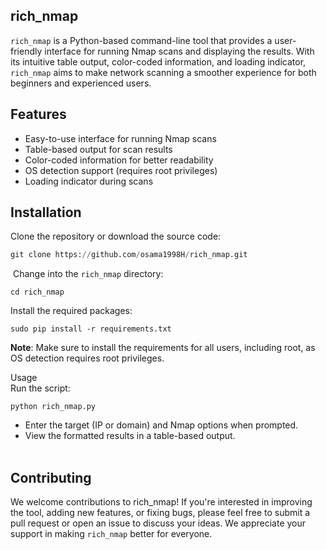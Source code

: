 ## rich\_nmap

`rich_nmap` is a Python-based command-line tool that provides a user-friendly interface for running Nmap scans and displaying the results. With its intuitive table output, color-coded information, and loading indicator, `rich_nmap` aims to make network scanning a smoother experience for both beginners and experienced users.

## Features

*   Easy-to-use interface for running Nmap scans
*   Table-based output for scan results
*   Color-coded information for better readability
*   OS detection support (requires root privileges)
*   Loading indicator during scans

## Installation

Clone the repository or download the source code:

```python
git clone https://github.com/osama1998H/rich_nmap.git
```

 Change into the `rich_nmap` directory:

```plaintext
cd rich_nmap
```

Install the required packages:

```plaintext
sudo pip install -r requirements.txt
```

**Note**: Make sure to install the requirements for all users, including root, as OS detection requires root privileges.

Usage  
Run the script:

```plaintext
python rich_nmap.py
```

*   Enter the target (IP or domain) and Nmap options when prompted.
*   View the formatted results in a table-based output.  
     

## Contributing

  
We welcome contributions to rich_nmap! If you're interested in improving the tool, adding new features, or fixing bugs, please feel free to submit a pull request or open an issue to discuss your ideas. We appreciate your support in making `rich_nmap` better for everyone.
